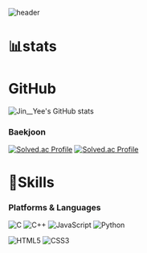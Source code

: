 ![header](https://capsule-render.vercel.app/api?type=wave&color=auto&height=300&section=header&text=JIN__YEE'S%20GITHUB&fontSize=90)

# 📊stats
# GitHub
![Jin__Yee's GitHub stats](https://github-readme-stats.vercel.app/api?username=kjinyeek&show_icons=true&theme=ambient_gradient)
### Baekjoon
[![Solved.ac Profile](http://mazassumnida.wtf/api/v2/generate_badge?boj=jin_yee)](https://solved.ac/jin_yee/)
[![Solved.ac Profile](http://mazassumnida.wtf/api/v2/generate_badge?boj=subjin_yee)](https://solved.ac/subjin_yee/)
# 💪Skills
### Platforms & Languages
![C](https://img.shields.io/badge/C-A8B9CC.svg?&style=for-the-badge&logo=C&logoColor=white)
![C++](https://img.shields.io/badge/C++-00599C.svg?&style=for-the-badge&logo=C++&logoColor=white)
![JavaScript](https://img.shields.io/badge/JavaScript-F7DF1E.svg?&style=for-the-badge&logo=JavaScript&logoColor=white)
![Python](https://img.shields.io/badge/Python-3776AB.svg?&style=for-the-badge&logo=Python&logoColor=white)

![HTML5](https://img.shields.io/badge/HTML5-E34F26.svg?&style=for-the-badge&logo=HTML5&logoColor=white)
![CSS3](https://img.shields.io/badge/CSS3-1572B6.svg?&style=for-the-badge&logo=CSS3&logoColor=white)

